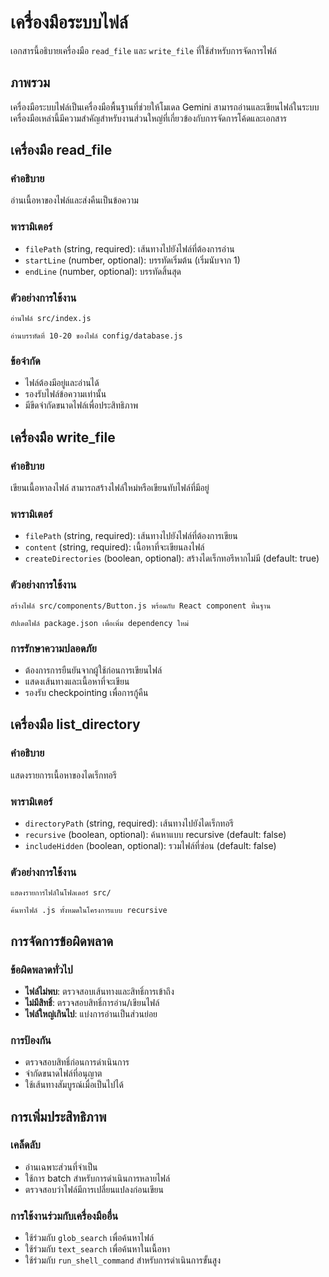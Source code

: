 # เครื่องมือระบบไฟล์

เอกสารนี้อธิบายเครื่องมือ `read_file` และ `write_file` ที่ใช้สำหรับการจัดการไฟล์

## ภาพรวม

เครื่องมือระบบไฟล์เป็นเครื่องมือพื้นฐานที่ช่วยให้โมเดล Gemini สามารถอ่านและเขียนไฟล์ในระบบ เครื่องมือเหล่านี้มีความสำคัญสำหรับงานส่วนใหญ่ที่เกี่ยวข้องกับการจัดการโค้ดและเอกสาร

## เครื่องมือ read_file

### คำอธิบาย
อ่านเนื้อหาของไฟล์และส่งคืนเป็นข้อความ

### พารามิเตอร์
- `filePath` (string, required): เส้นทางไปยังไฟล์ที่ต้องการอ่าน
- `startLine` (number, optional): บรรทัดเริ่มต้น (เริ่มนับจาก 1)
- `endLine` (number, optional): บรรทัดสิ้นสุด

### ตัวอย่างการใช้งาน

```
อ่านไฟล์ src/index.js
```

```
อ่านบรรทัดที่ 10-20 ของไฟล์ config/database.js
```

### ข้อจำกัด
- ไฟล์ต้องมีอยู่และอ่านได้
- รองรับไฟล์ข้อความเท่านั้น
- มีขีดจำกัดขนาดไฟล์เพื่อประสิทธิภาพ

## เครื่องมือ write_file

### คำอธิบาย
เขียนเนื้อหาลงไฟล์ สามารถสร้างไฟล์ใหม่หรือเขียนทับไฟล์ที่มีอยู่

### พารามิเตอร์
- `filePath` (string, required): เส้นทางไปยังไฟล์ที่ต้องการเขียน
- `content` (string, required): เนื้อหาที่จะเขียนลงไฟล์
- `createDirectories` (boolean, optional): สร้างไดเร็กทอรีหากไม่มี (default: true)

### ตัวอย่างการใช้งาน

```
สร้างไฟล์ src/components/Button.js พร้อมกับ React component พื้นฐาน
```

```
อัปเดตไฟล์ package.json เพื่อเพิ่ม dependency ใหม่
```

### การรักษาความปลอดภัย
- ต้องการการยืนยันจากผู้ใช้ก่อนการเขียนไฟล์
- แสดงเส้นทางและเนื้อหาที่จะเขียน
- รองรับ checkpointing เพื่อการกู้คืน

## เครื่องมือ list_directory

### คำอธิบาย
แสดงรายการเนื้อหาของไดเร็กทอรี

### พารามิเตอร์
- `directoryPath` (string, required): เส้นทางไปยังไดเร็กทอรี
- `recursive` (boolean, optional): ค้นหาแบบ recursive (default: false)
- `includeHidden` (boolean, optional): รวมไฟล์ที่ซ่อน (default: false)

### ตัวอย่างการใช้งาน

```
แสดงรายการไฟล์ในโฟลเดอร์ src/
```

```
ค้นหาไฟล์ .js ทั้งหมดในโครงการแบบ recursive
```

## การจัดการข้อผิดพลาด

### ข้อผิดพลาดทั่วไป
- **ไฟล์ไม่พบ**: ตรวจสอบเส้นทางและสิทธิ์การเข้าถึง
- **ไม่มีสิทธิ์**: ตรวจสอบสิทธิ์การอ่าน/เขียนไฟล์
- **ไฟล์ใหญ่เกินไป**: แบ่งการอ่านเป็นส่วนย่อย

### การป้องกัน
- ตรวจสอบสิทธิ์ก่อนการดำเนินการ
- จำกัดขนาดไฟล์ที่อนุญาต
- ใช้เส้นทางสัมบูรณ์เมื่อเป็นไปได้

## การเพิ่มประสิทธิภาพ

### เคล็ดลับ
- อ่านเฉพาะส่วนที่จำเป็น
- ใช้การ batch สำหรับการดำเนินการหลายไฟล์
- ตรวจสอบว่าไฟล์มีการเปลี่ยนแปลงก่อนเขียน

### การใช้งานร่วมกับเครื่องมืออื่น
- ใช้ร่วมกับ `glob_search` เพื่อค้นหาไฟล์
- ใช้ร่วมกับ `text_search` เพื่อค้นหาในเนื้อหา
- ใช้ร่วมกับ `run_shell_command` สำหรับการดำเนินการขั้นสูง
